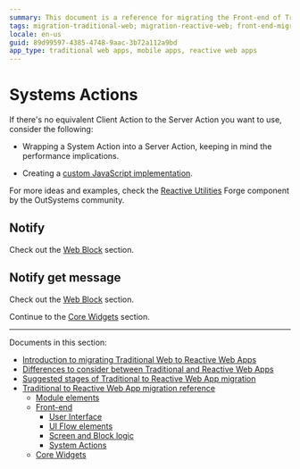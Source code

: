 ```yaml
---
summary: This document is a reference for migrating the Front-end of Traditional Web Apps to Reactive Web Apps.
tags: migration-traditional-web; migration-reactive-web; front-end-migration 
locale: en-us
guid: 89d99597-4385-4748-9aac-3b72a112a9bd
app_type: traditional web apps, mobile apps, reactive web apps
---
```


# Systems Actions

If there's no equivalent Client Action to the Server Action you want to use, consider the following:

* Wrapping a System Action into a Server Action, keeping in mind the performance implications.

* Creating a [custom JavaScript implementation](https://success.outsystems.com/Documentation/11/Extensibility_and_Integration/JavaScript/Extend_Your_Mobile_and_Reactive_Apps_Using_JavaScript).

For more ideas and examples, check the [Reactive Utilities](https://www.outsystems.com/forge/component-overview/1730/reactive-utilities) Forge component by the OutSystems community.

## Notify

Check out the [Web Block](ref-frontend-ui-flows.md#webblock) section.

## Notify get message

Check out the [Web Block](ref-frontend-ui-flows.md#webblock) section.

Continue to the [Core Widgets](ref-core-widgets.md) section.

---

Documents in this section:

* [Introduction to migrating Traditional Web to Reactive Web Apps](intro.md)
* [Differences to consider between Traditional and Reactive Web Apps](differences.md)
* [Suggested stages of Traditional to Reactive Web App migration](stages.md)
* [Traditional to Reactive Web App migration reference](reference.md)
    * [Module elements](ref-module-elements.md)
    * [Front-end](ref-frontend-intro.md)
        * [User Interface](ref-frontend-ui.md)
        * [UI Flow elements](ref-frontend-ui-flows.md)
        * [Screen and Block logic](ref-frontend-screen-and-block.md)
        * [System Actions](ref-system-actions.md)
    * [Core Widgets](ref-core-widgets.md)
